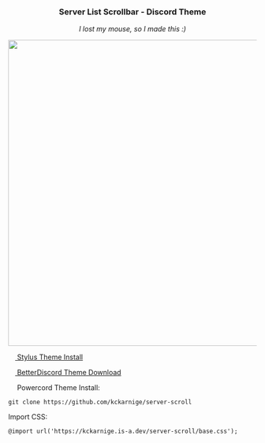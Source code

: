 <h3 align="center">Server List Scrollbar - Discord Theme</h3>


<p align="center"><i>I lost my mouse, so I made this :)</i></p>

<p align="center">
<img src="https://user-images.githubusercontent.com/32397453/135127387-617377eb-1cd5-4903-9e25-6f4b8f2f36e5.png" width="620px">
</p>


[<img src="https://kckarnige.github.io/res/stylus_icon.svg" height="14px" width="14px"> Stylus Theme Install](https://github.com/kckarnige/server-scroll/raw/main/index.user.css)

[<img src="https://kckarnige.github.io/res/bd_icon.svg" height="14px" width="14px"> BetterDiscord Theme Download](https://betterdiscord.net/ghdl/?url=https://raw.githubusercontent.com/kckarnige/server-scroll/main/serverlistscroll.theme.css)

<img src="https://kckarnige.github.io/res/powercord.svg" height="14px" width="14px"> Powercord Theme Install:

```git clone https://github.com/kckarnige/server-scroll```

Import CSS:

```@import url('https://kckarnige.is-a.dev/server-scroll/base.css');```
